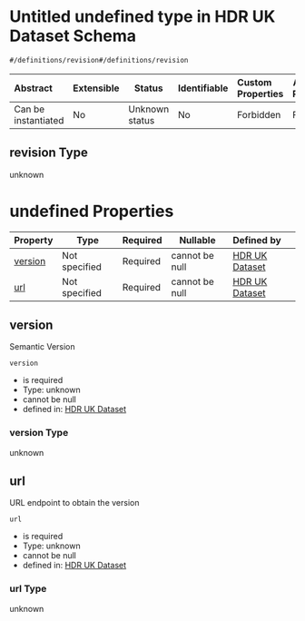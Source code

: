 # Untitled undefined type in HDR UK Dataset Schema

```txt
#/definitions/revision#/definitions/revision
```




| Abstract            | Extensible | Status         | Identifiable | Custom Properties | Additional Properties | Access Restrictions | Defined In                                                                                         |
| :------------------ | ---------- | -------------- | ------------ | :---------------- | --------------------- | ------------------- | -------------------------------------------------------------------------------------------------- |
| Can be instantiated | No         | Unknown status | No           | Forbidden         | Forbidden             | none                | [dataset.schema.json\*](../../../schema/dataset/latest/dataset.schema.json "open original schema") |

## revision Type

unknown

# undefined Properties

| Property            | Type          | Required | Nullable       | Defined by                                                                                                                                      |
| :------------------ | ------------- | -------- | -------------- | :---------------------------------------------------------------------------------------------------------------------------------------------- |
| [version](#version) | Not specified | Required | cannot be null | [HDR UK Dataset](dataset-definitions-revision-properties-version.md "\#/definitions/revision/version#/definitions/revision/properties/version") |
| [url](#url)         | Not specified | Required | cannot be null | [HDR UK Dataset](dataset-definitions-revision-properties-url.md "\#/definitions/revision/url#/definitions/revision/properties/url")             |

## version

Semantic Version


`version`

-   is required
-   Type: unknown
-   cannot be null
-   defined in: [HDR UK Dataset](dataset-definitions-revision-properties-version.md "\#/definitions/revision/version#/definitions/revision/properties/version")

### version Type

unknown

## url

URL endpoint to obtain the version


`url`

-   is required
-   Type: unknown
-   cannot be null
-   defined in: [HDR UK Dataset](dataset-definitions-revision-properties-url.md "\#/definitions/revision/url#/definitions/revision/properties/url")

### url Type

unknown
